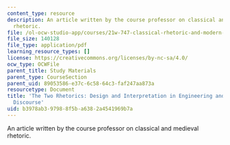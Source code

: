```yaml
---
content_type: resource
description: An article written by the course professor on classical and medieval
  rhetoric.
file: /ol-ocw-studio-app/courses/21w-747-classical-rhetoric-and-modern-political-discourse-fall-2009/b3978ab397988f5ba6382a4541969b7a_MIT21W_747_01F09_study07.pdf
file_size: 140128
file_type: application/pdf
learning_resource_types: []
license: https://creativecommons.org/licenses/by-nc-sa/4.0/
ocw_type: OCWFile
parent_title: Study Materials
parent_type: CourseSection
parent_uid: 89053586-e37c-6c58-64c3-faf247aa873a
resourcetype: Document
title: 'The Two Rhetorics: Design and Interpretation in Engineering and Humanistic
  Discourse'
uid: b3978ab3-9798-8f5b-a638-2a4541969b7a
---
```

An article written by the course professor on classical and medieval rhetoric.
